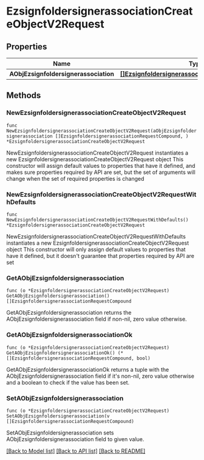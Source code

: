 # EzsignfoldersignerassociationCreateObjectV2Request

## Properties

Name | Type | Description | Notes
------------ | ------------- | ------------- | -------------
**AObjEzsignfoldersignerassociation** | [**[]EzsignfoldersignerassociationRequestCompound**](EzsignfoldersignerassociationRequestCompound.md) |  | 

## Methods

### NewEzsignfoldersignerassociationCreateObjectV2Request

`func NewEzsignfoldersignerassociationCreateObjectV2Request(aObjEzsignfoldersignerassociation []EzsignfoldersignerassociationRequestCompound, ) *EzsignfoldersignerassociationCreateObjectV2Request`

NewEzsignfoldersignerassociationCreateObjectV2Request instantiates a new EzsignfoldersignerassociationCreateObjectV2Request object
This constructor will assign default values to properties that have it defined,
and makes sure properties required by API are set, but the set of arguments
will change when the set of required properties is changed

### NewEzsignfoldersignerassociationCreateObjectV2RequestWithDefaults

`func NewEzsignfoldersignerassociationCreateObjectV2RequestWithDefaults() *EzsignfoldersignerassociationCreateObjectV2Request`

NewEzsignfoldersignerassociationCreateObjectV2RequestWithDefaults instantiates a new EzsignfoldersignerassociationCreateObjectV2Request object
This constructor will only assign default values to properties that have it defined,
but it doesn't guarantee that properties required by API are set

### GetAObjEzsignfoldersignerassociation

`func (o *EzsignfoldersignerassociationCreateObjectV2Request) GetAObjEzsignfoldersignerassociation() []EzsignfoldersignerassociationRequestCompound`

GetAObjEzsignfoldersignerassociation returns the AObjEzsignfoldersignerassociation field if non-nil, zero value otherwise.

### GetAObjEzsignfoldersignerassociationOk

`func (o *EzsignfoldersignerassociationCreateObjectV2Request) GetAObjEzsignfoldersignerassociationOk() (*[]EzsignfoldersignerassociationRequestCompound, bool)`

GetAObjEzsignfoldersignerassociationOk returns a tuple with the AObjEzsignfoldersignerassociation field if it's non-nil, zero value otherwise
and a boolean to check if the value has been set.

### SetAObjEzsignfoldersignerassociation

`func (o *EzsignfoldersignerassociationCreateObjectV2Request) SetAObjEzsignfoldersignerassociation(v []EzsignfoldersignerassociationRequestCompound)`

SetAObjEzsignfoldersignerassociation sets AObjEzsignfoldersignerassociation field to given value.



[[Back to Model list]](../README.md#documentation-for-models) [[Back to API list]](../README.md#documentation-for-api-endpoints) [[Back to README]](../README.md)


